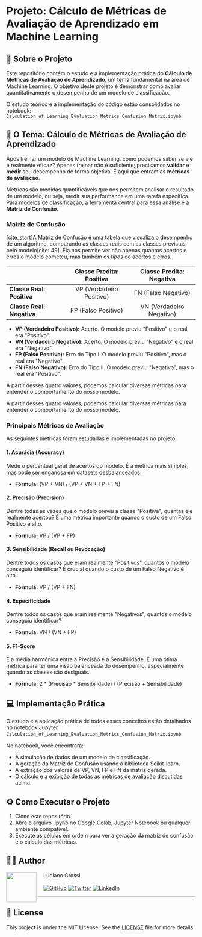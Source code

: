# **Projeto: Cálculo de Métricas de Avaliação de Aprendizado em Machine Learning**

## **📖 Sobre o Projeto**

Este repositório contém o estudo e a implementação prática do **Cálculo de Métricas de Avaliação de Aprendizado**, um tema fundamental na área de Machine Learning. O objetivo deste projeto é demonstrar como avaliar quantitativamente o desempenho de um modelo de classificação.

O estudo teórico e a implementação do código estão consolidados no notebook:  
`Calculation_of_Learning_Evaluation_Metrics_Confusion_Matrix.ipynb`

## **🎯 O Tema: Cálculo de Métricas de Avaliação de Aprendizado**

Após treinar um modelo de Machine Learning, como podemos saber se ele é realmente eficaz? Apenas treinar não é suficiente; precisamos **validar** e **medir** seu desempenho de forma objetiva. É aqui que entram as **métricas de avaliação**.

Métricas são medidas quantificáveis que nos permitem analisar o resultado de um modelo, ou seja, medir sua performance em uma tarefa específica. Para modelos de classificação, a ferramenta central para essa análise é a **Matriz de Confusão**.

### **Matriz de Confusão**

[cite_start]A Matriz de Confusão é uma tabela que visualiza o desempenho de um algoritmo, comparando as classes reais com as classes previstas pelo modelo[cite: 49]. Ela nos permite ver não apenas quantos acertos e erros o modelo cometeu, mas também os *tipos* de acertos e erros.

|                | **Classe Predita: Positiva** | **Classe Predita: Negativa** |
| :------------- | :--------------------------: | :--------------------------: |
| **Classe Real: Positiva** |       VP (Verdadeiro Positivo)       |        FN (Falso Negativo)       |
| **Classe Real: Negativa** |       FP (Falso Positivo)        |       VN (Verdadeiro Negativo)       |

* **VP (Verdadeiro Positivo):** Acerto. O modelo previu "Positivo" e o real era "Positivo".
* **VN (Verdadeiro Negativo):** Acerto. O modelo previu "Negativo" e o real era "Negativo".
* **FP (Falso Positivo):** Erro do Tipo I. O modelo previu "Positivo", mas o real era "Negativo".
* **FN (Falso Negativo):** Erro do Tipo II. O modelo previu "Negativo", mas o real era "Positivo".

A partir desses quatro valores, podemos calcular diversas métricas para entender o comportamento do nosso modelo.

A partir desses quatro valores, podemos calcular diversas métricas para entender o comportamento do nosso modelo.

### **Principais Métricas de Avaliação**

As seguintes métricas foram estudadas e implementadas no projeto:

#### **1\. Acurácia (Accuracy)**

Mede o percentual geral de acertos do modelo. É a métrica mais simples, mas pode ser enganosa em datasets desbalanceados.

* **Fórmula:** (VP \+ VN) / (VP \+ VN \+ FP \+ FN)

#### **2\. Precisão (Precision)**

Dentre todas as vezes que o modelo previu a classe "Positiva", quantas ele realmente acertou? É uma métrica importante quando o custo de um Falso Positivo é alto.

* **Fórmula:** VP / (VP \+ FP)

#### **3\. Sensibilidade (Recall ou Revocação)**

Dentre todos os casos que eram realmente "Positivos", quantos o modelo conseguiu identificar? É crucial quando o custo de um Falso Negativo é alto.

* **Fórmula:** VP / (VP \+ FN)

#### **4\. Especificidade**

Dentre todos os casos que eram realmente "Negativos", quantos o modelo conseguiu identificar?

* **Fórmula:** VN / (VN \+ FP)

#### **5\. F1-Score**

É a média harmônica entre a Precisão e a Sensibilidade. É uma ótima métrica para ter uma visão balanceada do desempenho, especialmente quando as classes são desiguais.

* **Fórmula:** 2 \* (Precisão \* Sensibilidade) / (Precisão \+ Sensibilidade)

## **💻 Implementação Prática**

O estudo e a aplicação prática de todos esses conceitos estão detalhados no notebook Jupyter `Calculation_of_Learning_Evaluation_Metrics_Confusion_Matrix.ipynb`.

No notebook, você encontrará:

* A simulação de dados de um modelo de classificação.  
* A geração da Matriz de Confusão usando a biblioteca Scikit-learn.  
* A extração dos valores de VP, VN, FP e FN da matriz gerada.  
* O cálculo e a exibição de todas as métricas de avaliação discutidas acima.

## **⚙️ Como Executar o Projeto**

1. Clone este repositório.  
2. Abra o arquivo .ipynb no Google Colab, Jupyter Notebook ou qualquer ambiente compatível.  
3. Execute as células em ordem para ver a geração da matriz de confusão e o cálculo das métricas.

## 👨‍💻 Author

<img 
  align=left 
  margin=10 
  width=80 
  src="https://avatars.githubusercontent.com/u/188269406"
/>
<p>&nbsp&nbsp&nbsp&nbspLuciano Grossi<br/><br/>
    &nbsp&nbsp&nbsp
    <a href="https://github.com/grossitech"><img src="https://img.shields.io/badge/GitHub-181717?style=for-the-badge&logo=github&logoColor=white" alt="GitHub"></a>
    <a href="https://twitter.com/lucianogrossi"><img src="https://img.shields.io/badge/Twitter-1DA1F2?style=for-the-badge&logo=twitter&logoColor=white" alt="Twitter"></a>
    <a href="https://www.linkedin.com/in/lucianogrossi"><img src="https://img.shields.io/badge/LinkedIn-0077B5?style=for-the-badge&logo=linkedin&logoColor=white" alt="LinkedIn"></a>
</p>

---

## 📜 License

This project is under the MIT License. See the [LICENSE](LICENSE) file for more details.